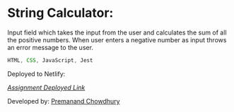 # String Calculator:

Input field which takes the input from the user and calculates the sum of all the positive numbers. When user enters a negative number as input throws an error message to the user.

```js
HTML, CSS, JavaScript, Jest 
```

Deployed to Netlify:

[_Assignment Deployed Link_](https://incubyte-assignment-01.netlify.app/)

Developed by: [Premanand Chowdhury](https://www.linkedin.com/in/premanand-chowdhury/)
